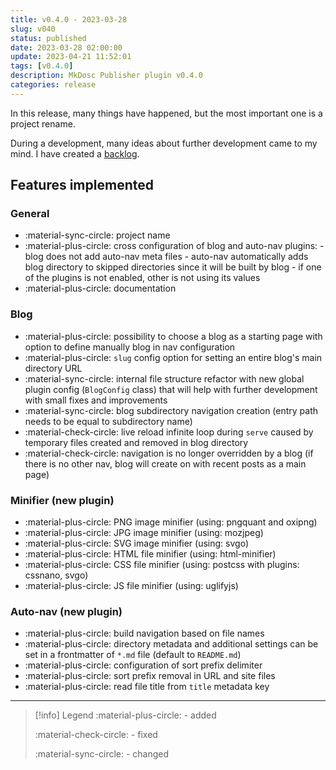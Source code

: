 ```yaml
---
title: v0.4.0 - 2023-03-28
slug: v040
status: published
date: 2023-03-28 02:00:00
update: 2023-04-21 11:52:01
tags: [v0.4.0]
description: MkDosc Publisher plugin v0.4.0
categories: release
---
```


In this release, many things have happened, but the most important one is a project rename.

During a development, many ideas about further development came to my mind. I have created a [backlog](https://mkusz.github.io/mkdocs-publisher/dev/backlog/).

<!-- more -->

## Features implemented

### General

- :material-sync-circle: project name
- :material-plus-circle: cross configuration of blog and auto-nav plugins:
	  - blog does not add auto-nav meta files
	  - auto-nav automatically adds blog directory to skipped directories since it will be built by blog
	  - if one of the plugins is not enabled, other is not using its values
- :material-plus-circle: documentation

### Blog

- :material-plus-circle: possibility to choose a blog as a starting page with option to define manually blog in nav configuration
- :material-plus-circle: `slug` config option for setting an entire blog's main directory URL
- :material-sync-circle: internal file structure refactor with new global plugin config (`BlogConfig` class) that will help with further development with small fixes and improvements
- :material-sync-circle: blog subdirectory navigation creation (entry path needs to be equal to subdirectory name)
- :material-check-circle: live reload infinite loop during `serve` caused by temporary files created and removed in blog directory
- :material-check-circle: navigation is no longer overridden by a blog (if there is no other nav, blog will create on with recent posts as a main page)

### Minifier (new plugin)

- :material-plus-circle: PNG image minifier (using: pngquant and oxipng)
- :material-plus-circle: JPG image minifier (using: mozjpeg)
- :material-plus-circle: SVG image minifier (using: svgo)
- :material-plus-circle: HTML file minifier (using: html-minifier)
- :material-plus-circle: CSS file minifier (using: postcss with plugins: cssnano, svgo)
- :material-plus-circle: JS file minifier (using: uglifyjs)

### Auto-nav (new plugin)

- :material-plus-circle: build navigation based on file names
- :material-plus-circle: directory metadata and additional settings can be set in a frontmatter of `*.md` file (default to `README.md`)
- :material-plus-circle: configuration of sort prefix delimiter
- :material-plus-circle: sort prefix removal in URL and site files
- :material-plus-circle: read file title from `title` metadata key

---

> [!info] Legend
> :material-plus-circle: - added
>
> :material-check-circle: - fixed
>
> :material-sync-circle: - changed
